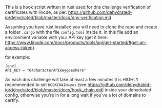 This is a hook script written in rust used for dns challenge verification of certificates with linode, as per: https://github.com/dehydrated-io/dehydrated/blob/master/docs/dns-verification.md

Assuming you have rust installed you will need to clone the repo and create a folder `.cargo` with the file `config.toml` inside it. In this file add an environment variable with your API key (get it here: https://www.linode.com/docs/products/tools/api/get-started/#get-an-access-token). 

for example:
```
[env]
API_KEY = "64characterAPIkeygoeshere"
```

As each dns challenge will take at least a few minutes it is HIGHLY recommended to set `HOOKCHAIN=yes` (see https://github.com/dehydrated-io/dehydrated/blob/master/docs/hook_chain.md) inside your dehydrated config, otherwise you're in for a long wait if you've a lot of domains to certify.
